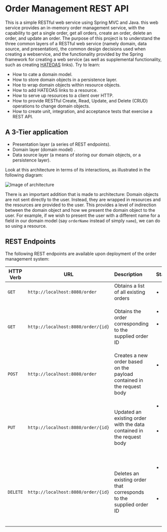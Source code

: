 # Order Management REST API

This is a simple RESTful web service using Spring MVC and Java. this web service provides an in-memory order management service, with the capability to get a single order, get all orders, create an order, delete an order, and update an order. The purpose of this project is to understand the three common layers of a RESTful web service (namely domain, data source, and presentation), the common design decisions used when creating a webservice, and the functionality provided by the Spring framework for creating a web service (as well as supplemental functionality, such as creating [HATEOAS](http://projects.spring.io/spring-hateoas/) links). Try to learn:

- How to cate a domain model.
- How to store domain objects in a persistence layer.
- Hoe to wrap domain objects within resource objects.
- How to add HATEOAS links to a resource.
- How to serve up resources to a client over HTTP.
- How to provide RESTful Create, Read, Update, and Delete (CRUD) operations to change domain objects.
- How to create unit, integration, and acceptance tests that exercise a REST API.

## A 3-Tier application

- Presentation layer (a series of REST endpoints).
- Domain layer (domain model) .
- Data source layer (a means of storing our domain objects, or a persistence layer).

Look at this architecture in terms of its interactions, as illustrated in the following diagram:

![Image of architecture](https://ibb.co/nK0mxR)

There is an important addition that is made to architecture: Domain objects are not sent directly to the user. Instead, they are wrapped in resources and the resources are provided to the user. This provides a level of indirection between the domain object and how we present the domain object to the user. For example, if we wish to present the user with a different name for a field in our domain model (say `orderName` instead of simply `name`), we can do so using a resource.


## REST Endpoints

The following REST endpoints are available upon deployment of the order management system:

| HTTP Verb        | URL           | Description  | Status Codes |
| ------------- |-------------|:-----| ----|
| `GET` | `http://localhost:8080/order` | Obtains a list of all existing orders | <ul><li>`200 OK`</li></ul> |
| `GET` | `http://localhost:8080/order/{id}` | Obtains the order corresponding to the supplied order ID | <ul><li>`200 OK` if order exists</li><li>`404 Not Found` if order does not exist</li></ul> |
| `POST` | `http://localhost:8080/order` | Creates a new order based on the payload contained in the request body | <ul><li>`201 Created` if order successfully created</li></ul> |
| `PUT` | `http://localhost:8080/order/{id}` | Updated an existing order with the data contained in the request body | <ul><li>`200 OK` if order successfully updated</li><li>`404 Not Found` if order does not exist</li></ul> |
| `DELETE` | `http://localhost:8080/order/{id}` | Deletes an existing order that corresponds to the supplied order ID | <ul><li>`203 No Content` if order successfully deleted</li><li>`404 Not Found` if order does not exist</li></ul> |